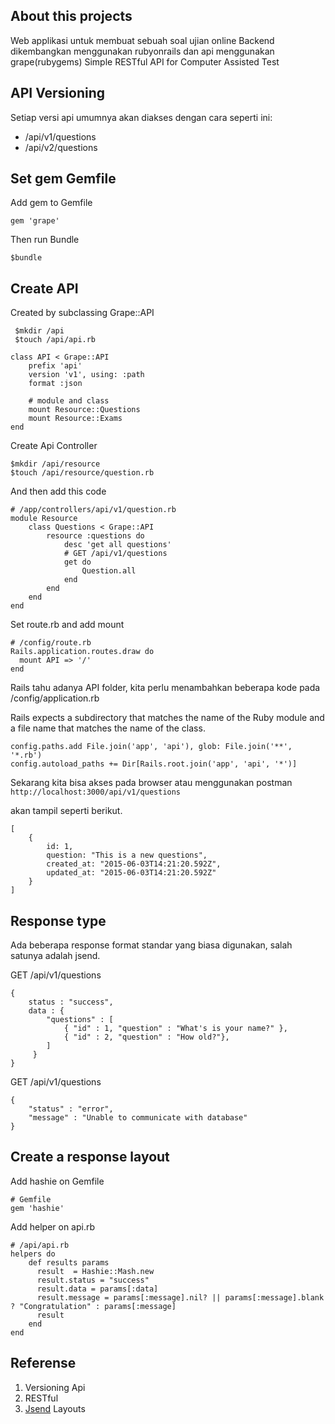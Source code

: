 ## About this projects

Web applikasi untuk membuat sebuah soal ujian online Backend dikembangkan menggunakan rubyonrails dan api menggunakan grape(rubygems) 
Simple RESTful API for Computer Assisted Test

## API Versioning

Setiap versi api umumnya akan diakses dengan cara seperti ini:

- /api/v1/questions
- /api/v2/questions


## Set gem Gemfile

Add gem to Gemfile

``` 
gem 'grape' 
```
Then run Bundle 

``` 
$bundle 
```

## Create API
Created by subclassing Grape::API

```
 $mkdir /api
 $touch /api/api.rb 
```


```
class API < Grape::API
	prefix 'api'
  	version 'v1', using: :path
  	format :json

  	# module and class
  	mount Resource::Questions
  	mount Resource::Exams
end
```


Create Api Controller

```
$mkdir /api/resource
$touch /api/resource/question.rb 
```

And then add this code

```
# /app/controllers/api/v1/question.rb
module Resource
	class Questions < Grape::API 
		resource :questions do 
			desc 'get all questions'
			# GET /api/v1/questions
			get do
				Question.all
			end
		end
	end
end
```
Set route.rb and add mount

```
# /config/route.rb
Rails.application.routes.draw do
  mount API => '/' 
end
```
Rails tahu adanya API folder, kita perlu menambahkan beberapa kode pada /config/application.rb

Rails expects a subdirectory that matches the name of the Ruby module and a file name that matches the name of the class.

```
config.paths.add File.join('app', 'api'), glob: File.join('**', '*.rb')
config.autoload_paths += Dir[Rails.root.join('app', 'api', '*')]
```

Sekarang kita bisa akses pada browser atau menggunakan postman 
`http://localhost:3000/api/v1/questions`

akan tampil seperti berikut. 

```
[
	{
		id: 1,
		question: "This is a new questions",
		created_at: "2015-06-03T14:21:20.592Z",
		updated_at: "2015-06-03T14:21:20.592Z"
	}
]
```

## Response type
Ada beberapa response format standar yang biasa digunakan, salah satunya adalah jsend.

GET /api/v1/questions

```
{
    status : "success",
    data : {
        "questions" : [
            { "id" : 1, "question" : "What's is your name?" },
            { "id" : 2, "question" : "How old?"},
        ]
     }
}
```
GET /api/v1/questions

```
{
    "status" : "error",
    "message" : "Unable to communicate with database"
}
```

## Create a response layout


Add hashie on Gemfile

```
# Gemfile
gem 'hashie'
```
Add helper on api.rb  

```
# /api/api.rb
helpers do 
    def results params
      result  = Hashie::Mash.new
      result.status = "success"
      result.data = params[:data]
      result.message = params[:message].nil? || params[:message].blank ? "Congratulation" : params[:message]
	  result
    end
end
```


## Referense

1. Versioning Api
2. RESTful
3. [Jsend](http://labs.omniti.com/labs/jsend) Layouts



